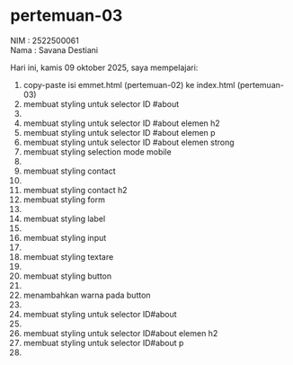 # pertemuan-03

NIM : 2522500061<br>
Nama : Savana Destiani<br>

Hari ini, kamis 09 oktober 2025, saya mempelajari:
<ol>    
    <li>copy-paste isi emmet.html (pertemuan-02) ke index.html (pertemuan-03)</li>
    <li>membuat styling untuk selector ID #about<li>
    <li>membuat styling untuk selector ID #about elemen h2</li>
    <li>membuat styling untuk selector ID #about elemen p</li>
    <li>membuat styling untuk selector ID #about elemen strong</li>
    <li>membuat styling selection mode mobile<li>
    <li>membuat styling contact <li>
    <li>membuat styling contact h2
    <li>membuat styling form<li>
    <li>membuat styling label<li>
    <li>membuat styling input<li>
    <li>membuat styling textare<li>
    <li>membuat styling button<li>
    <li>menambahkan warna pada button<li>
    <li>membuat styling untuk selector ID#about<li>
    <li>membuat styling untuk selector ID#about elemen h2</li>
    <li>membuat styling untuk selector ID#about p<li>
    
    

</ol>